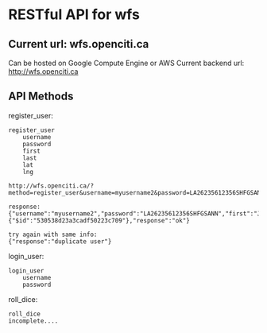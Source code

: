 RESTful API for wfs
===


Current url: wfs.openciti.ca
---

Can be hosted on Google Compute Engine or AWS
Current backend url: http://wfs.openciti.ca

API Methods
---

register_user:

    register_user
        username
        password
        first
        last
        lat
        lng  

    http://wfs.openciti.ca/?method=register_user&username=myusername2&password=LA26235612356SHFGSANN&first=Joe&last=Blow&lat=49.0&lng=-78.0

    response:
    {"username":"myusername2","password":"LA26235612356SHFGSANN","first":"Joe","last":"Blow","lat":"49.0","lng":"-78.0","_id":{"$id":"530538d23a3cadf50223c709"},"response":"ok"}

    try again with same info:
    {"response":"duplicate user"}

login_user:

    login_user
        username
        password

roll_dice:
    
    roll_dice
    incomplete....
